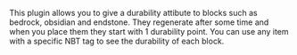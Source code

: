 This plugin allows you to give a durability attibute to blocks such as bedrock, obsidian and endstone. They regenerate after some time and when you place them they start with 1 durability point.
You can use any item with a specific NBT tag to see the durability of each block.
